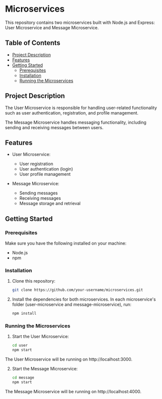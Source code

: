 # Microservices

This repository contains two microservices built with Node.js and Express: User Microservice and Message Microservice.

## Table of Contents

- [Project Description](#project-description)
- [Features](#features)
- [Getting Started](#getting-started)
  - [Prerequisites](#prerequisites)
  - [Installation](#installation)
  - [Running the Microservices](#running-the-microservices)

## Project Description

The User Microservice is responsible for handling user-related functionality such as user authentication, registration, and profile management.

The Message Microservice handles messaging functionality, including sending and receiving messages between users.

## Features

- User Microservice:
  - User registration
  - User authentication (login)
  - User profile management

- Message Microservice:
  - Sending messages
  - Receiving messages
  - Message storage and retrieval

## Getting Started

### Prerequisites

Make sure you have the following installed on your machine:

- Node.js
- npm

### Installation

1. Clone this repository:

   ```bash
   git clone https://github.com/your-username/microservices.git
   ```
2. Install the dependencies for both microservices. In each microservice's folder (user-microservice and message-microservice), run:

    ```bash
   npm install
   ```
### Running the Microservices
1. Start the User Microservice:

    ```bash
    cd user
    npm start
  	```
The User Microservice will be running on http://localhost:3000.

2. Start the Message Microservice:

  	```bash
    cd message
    npm start
    ```
The Message Microservice will be running on http://localhost:4000.
